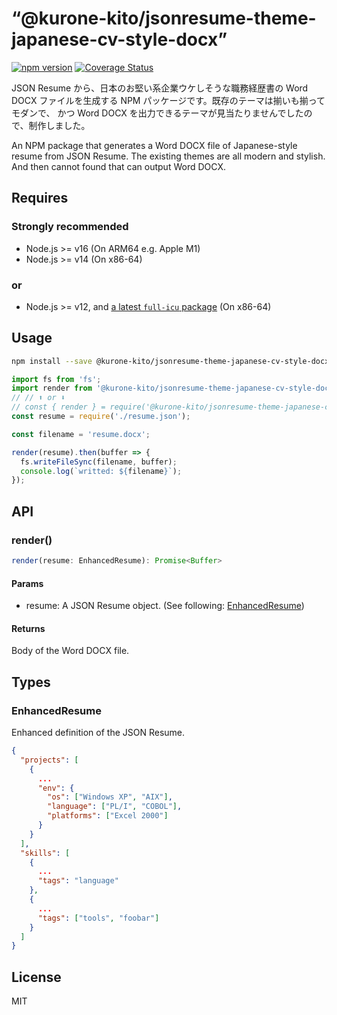 # “@kurone-kito/jsonresume-theme-japanese-cv-style-docx”

[![npm version](https://badge.fury.io/js/%40kurone-kito%2Fjsonresume-theme-japanese-cv-style-docx.svg)](https://badge.fury.io/js/%40kurone-kito%2Fjsonresume-theme-japanese-cv-style-docx)
[![Coverage Status](https://coveralls.io/repos/github/kurone-kito/jsonresume-theme-japanese-cv-style-docx/badge.svg?branch=master)](https://coveralls.io/github/kurone-kito/jsonresume-theme-japanese-cv-style-docx?branch=master)

JSON Resume から、日本のお堅い系企業ウケしそうな職務経歴書の Word DOCX
ファイルを生成する NPM パッケージです。既存のテーマは揃いも揃ってモダンで、
かつ Word DOCX を出力できるテーマが見当たりませんでしたので、制作しました。

An NPM package that generates a Word DOCX file of Japanese-style resume
from JSON Resume. The existing themes are all modern and stylish. And then
cannot found that can output Word DOCX.

## Requires

### Strongly recommended

- Node.js &gt;= v16 (On ARM64 e.g. Apple M1)
- Node.js &gt;= v14 (On x86-64)

### or

- Node.js &gt;= v12, and [a latest `full-icu` package](https://github.com/unicode-org/full-icu-npm) (On x86-64)

## Usage

```sh
npm install --save @kurone-kito/jsonresume-theme-japanese-cv-style-docx
```

```JavaScript
import fs from 'fs';
import render from '@kurone-kito/jsonresume-theme-japanese-cv-style-docx';
// // ⬆️ or ⬇️
// const { render } = require('@kurone-kito/jsonresume-theme-japanese-cv-style-docx');
const resume = require('./resume.json');

const filename = 'resume.docx';

render(resume).then(buffer => {
  fs.writeFileSync(filename, buffer);
  console.log(`writted: ${filename}`);
});
```

## API

### render()

```TypeScript
render(resume: EnhancedResume): Promise<Buffer>
```

#### Params

- resume: A JSON Resume object. (See following: [EnhancedResume](#enhancedresume))

#### Returns

Body of the Word DOCX file.

## Types

### EnhancedResume

Enhanced definition of the JSON Resume.

```JSON
{
  "projects": [
    {
      ...
      "env": {
        "os": ["Windows XP", "AIX"],
        "language": ["PL/I", "COBOL"],
        "platforms": ["Excel 2000"]
      }
    }
  ],
  "skills": [
    {
      ...
      "tags": "language"
    },
    {
      ...
      "tags": ["tools", "foobar"]
    }
  ]
}
```

## License

MIT
